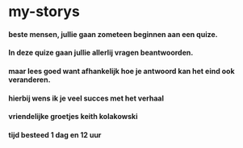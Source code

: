 # my-storys

#### beste mensen, jullie gaan zometeen beginnen aan een quize.
#### In deze quize gaan jullie allerlij vragen beantwoorden.
#### maar lees goed want afhankelijk hoe je antwoord kan het eind ook veranderen.
#### hierbij wens ik je veel succes met het verhaal

#### vriendelijke groetjes keith  kolakowski

#### tijd besteed 1 dag en 12 uur
